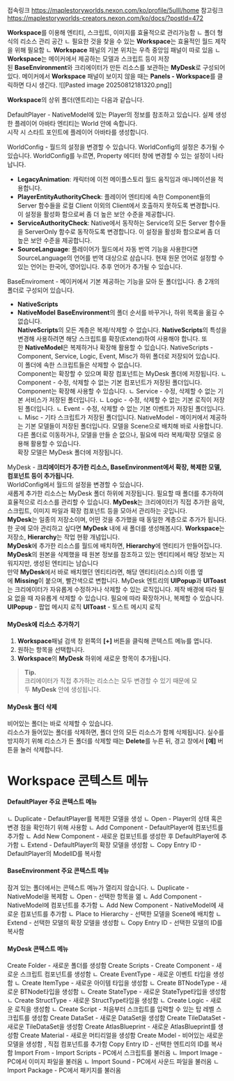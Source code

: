 접속링크 https://maplestoryworlds.nexon.com/ko/profile/5uIlI/home
참고링크 https://maplestoryworlds-creators.nexon.com/ko/docs/?postId=472

**Workspace**를 이용해 엔티티, 스크립트, 이미지를 효율적으로 관리가능함 
ㄴ 폴더 형식의 리소스 관리 공간
ㄴ 필요한 것을 찾을 수 있는 **Workspace**는 효율적인 월드 제작을 위해 필요함
ㄴ **Workspace** 패널의 기본 위치는 우측 중앙임 패널이 따로 있음
ㄴ **Workspace**는 메이커에서 제공하는 모델과 스크립트 등이 저장된 **BaseEnvironment**와 
    크리에이터가 만든 리소스를 보관하는 **MyDesk**로 구성되어 있다.
메이커에서 **Workspace** 패널이 보이지 않을 때는 **Panels - Workspace**를 클릭하면 다시 생긴다.
![[Pasted image 20250812181320.png]]

**Workspace**의 상위 폴더(엔트리)는 다음과 같습니다.

DefaultPlayer - NativeModel에 있는 Player의 정보를 참조하고 있습니다. 
실제 생성한 플레이어 아바타 엔티티는 World 안에 속합니다.  
시작 시 스타트 포인트에 플레이어 아바타를 생성합니다.

WorldConfig - 월드의 설정을 변경할 수 있습니다. 
WorldConfig의 설정은 추가될 수 있습니다. 
WorldConfig를 누르면, Property 에디터 창에 변경할 수 있는 설정이 나타납니다.
- **LegacyAnimation**: 캐릭터에 이전 메이플스토리 월드 움직임과 애니메이션을 적용합니다.
- **PlayerEntityAuthorityCheck**: 플레이어 엔티티에 속한 Component들의 Server 함수들을 로컬 Client 이외의 Client에서 호출하지 못하도록 변경합니다. 이 설정을 활성화 함으로써 좀 더 높은 보안 수준을 제공합니다.
- **ServiceAuthorityCheck**: Native에서 동작하는 Service의 모든 Server 함수들을 ServerOnly 함수로 동작하도록 변경합니다. 이 설정을 활성화 함으로써 좀 더 높은 보안 수준을 제공합니다.
- **SourceLanguage**: 플레이어가 월드에서 자동 번역 기능을 사용한다면 SourceLanguage의 언어를 번역 대상으로 삼습니다. 현재 원문 언어로 설정할 수 있는 언어는 한국어, 영어입니다. 추후 언어가 추가될 수 있습니다.

BaseEnviroment - 메이커에서 기본 제공하는 기능을 모아 둔 폴더입니다. 
총 2개의 폴더로 구성되어 있습니다.
- **NativeScripts**
- **NativeModel**
**BaseEnvironment**의 폴더 순서를 바꾸거나, 하위 목록을 옮길 수 없습니다.  
**NativeScripts**의 모든 계층은 복제/삭제할 수 없습니다. **NativeScripts**의 특성을 변경해 사용하려면 해당 스크립트를 확장(Extend)하여 사용해야 합니다. 또한 **NativeModel**은 복제하거나 확장해 활용할 수 있습니다.
NativeScripts - Component, Service, Logic, Event, Misc가 하위 폴더로 저장되어 있습니다.  
이 폴더에 속한 스크립트들은 삭제할 수 없습니다.  
Component는 확장할 수 있으며 확장 컴포넌트는 MyDesk 폴더에 저장됩니다.
ㄴ Component - 수정, 삭제할 수 없는 기본 컴포넌트가 저장된 폴더입니다.  
Component는 확장해 사용할 수 있습니다.
ㄴ Service - 수정, 삭제할 수 없는 기본 서비스가 저장된 폴더입니다.
ㄴ Logic - 수정, 삭제할 수 없는 기본 로직이 저장된 폴더입니다.
ㄴ Event - 수정, 삭제할 수 없는 기본 이벤트가 저장된 폴더입니다.
ㄴ Misc - 기타 스크립트가 저장된 폴더입니다.
NativeModel - 메이커에서 제공하는 기본 모델들이 저장된 폴더입니다. 
모델을 Scene으로 배치해 바로 사용합니다.  
다른 폴더로 이동하거나, 모델을 만들 순 없으나, 필요에 따라 복제/확장 모델로 응용해 활용할 수 있습니다.  
확장 모델은 MyDesk 폴더에 저장됩니다.

MyDesk - **크리에이터가 추가한 리소스, BaseEnvironment에서 확장, 복제한 모델, 컴포넌트 등이 추가됩니다.**  
WorldConfig에서 월드의 설정을 변경할 수 있습니다.  
새롭게 추가한 리소스는 MyDesk 폴더 하위에 저장됩니다. 
필요할 때 폴더를 추가하여 효율적으로 리소스를 관리할 수 있습니다.
**MyDesk**는 크리에이터가 직접 추가한 음악, 스크립트, 이미지 파일과 확장 컴포넌트 등을 모아서 관리하는 곳입니다.  
**MyDesk**는 일종의 저장소이며, 어떤 것을 추가했을 때 동일한 계층으로 추가가 됩니다. 
한 곳에 모아 관리하고 싶다면 **MyDesk** 내에 새 폴더를 생성해봅시다.
**Workspace**는 저장소, **Hierarchy**는 작업 현황 개념입니다.  
**MyDesk**에 추가한 리소스를 월드에 배치하면, **Hierarchy**에 엔티티가 만들어집니다.  
**MyDesk**의 원본을 삭제했을 때 원본 정보를 참조하고 있는 엔티티에서 해당 정보는 지워지지만, 생성된 엔티티는 남습니다  
만약 **MyDesk**에서 바로 배치했던 엔티티라면, 해당 엔티티(리소스)의 이름 옆에 **Missing**이 붙으며, 빨간색으로 변합니다.
MyDesk 엔트리의 **UIPopup**과 **UIToast**는 크리에이터가 자유롭게 수정하거나 삭제할 수 있는 로직입니다. 
제작 배경에 따라 필요 없을 때 자유롭게 삭제할 수 있습니다. 
필요에 따라 확장하거나, 복제할 수 있습니다.
**UIPopup** - 팝업 메시지 로직
**UIToast** - 토스트 메시지 로직
#### MyDesk에 리소스 추가하기
1. **Workspace**패널 검색 창 왼쪽의 **[+]** 버튼을 클릭해 콘텍스트 메뉴를 엽니다.
2. 원하는 항목을 선택합니다.
3. **Workspace**의 **MyDesk** 하위에 새로운 항목이 추가됩니다.
> **Tip.**  
> 크리에이터가 직접 추가하는 리소스는 모두 변경할 수 있기 때문에 모두 **MyDesk** 안에 생성됩니다.
#### MyDesk 폴더 삭제
비어있는 폴더는 바로 삭제할 수 있습니다.  
리소스가 들어있는 폴더를 삭제하면, 폴더 안의 모든 리소스가 함께 삭제됩니다. 실수를 방지하기 위해 리소스가 든 폴더를 삭제할 때는 **Delete**를 누른 뒤, 경고 창에서 **[예]** 버튼을 눌러 삭제합니다.

# Workspace 콘텍스트 메뉴
#### DefaultPlayer 주요 콘텍스트 메뉴
ㄴ Duplicate - DefaultPlayer를 복제한 모델을 생성
ㄴ Open - Player의 상태 혹은 변경 점을 확인하기 위해 사용함
ㄴ Add Component - DefaultPlayer에 컴포넌트를 추가함
ㄴ Add New Component - 새로운 컴포넌트를 생성한 후 DefaultPlayer에 추가함
ㄴ Extend - DefaultPlayer의 확장 모델을 생성함
ㄴ Copy Entry ID - DefaultPlayer의 ModelID를 복사함

#### BaseEnvironment 주요 콘텍스트 메뉴
잠겨 있는 폴더에서는 콘텍스트 메뉴가 열리지 않습니다.
ㄴ Duplicate - NativeModel을 복제함
ㄴ Open - 선택한 항목을 엶
ㄴ Add Component - NativeModel에 컴포넌트를 추가함
ㄴ Add New Component - NativeModel에 새로운 컴포넌트를 추가함
ㄴ Place to Hierarchy - 선택한 모델을 Scene에 배치함
ㄴ Extend - 선택한 모델의 확장 모델을 생성함
ㄴ Copy Entry ID - 선택한 모델의 ID를 복사함

#### MyDesk 콘텍스트 메뉴
Create Folder - 새로운 폴더를 생성함
Create Scripts - Create Component - 새로운 스크립트 컴포넌트를 생성함
           ㄴ Create EventType - 새로운 이벤트 타입을 생성함
           ㄴ Create ItemType - 새로운 아이템 타입을 생성함
           ㄴ Create BTNodeType - 새로운 BTNode타입을 생성함
           ㄴ Create StateType - 새로운 StateType타입을 생성함
           ㄴ Create StructType - 새로운 StructType타입을 생성함
           ㄴ Create Logic - 새로운 로직을 생성함
           ㄴ Create Script - 처음부터 스크립트를 입력할 수 있는 탑 레벨 스크립트를 생성함
Create DataSet - 새로운 DataSet을 생성함
Create TileDataSet - 새로운 TileDataSet을 생성함
Create AtlasBlueprint - 새로운 AtlasBlueprint를 생성함
Create Material - 새로운 머티리얼을 생성함
Create Model - 비어있는 새로운 모델을 생성함 , 직접 컴포넌트를 추가함
Copy Entry ID - 선택한 엔트리의 ID를 복사함
Import From - Import Scripts - PC에서 스크립트를 불러옴
           ㄴ Import Image - PC에서 이미지 파일을 불러옴
           ㄴ Import Sound - PC에서 사운드 파일을 불러옴
           ㄴ Import Package - PC에서 패키지를 불러옴